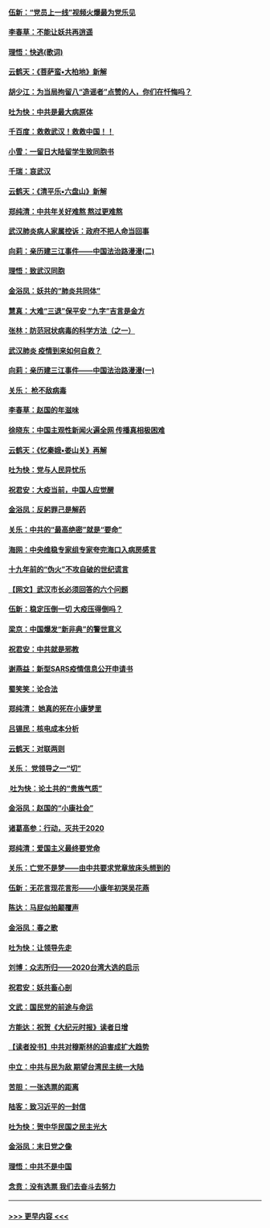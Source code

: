 #### [伍新：“党员上一线”视频火爆最为党乐见](../pages/nsc993/n11838200.md?t=02021444) 
#### [李春草：不能让妖共再逍遥](../pages/nsc993/n11838102.md?t=02021444) 
#### [理悟：快逃(歌词)](../pages/nsc993/n11838083.md?t=02021444) 
#### [云鹤天：《菩萨蛮▪大柏地》新解](../pages/nsc993/n11838059.md?t=02021444) 
#### [胡少江：为当局拘留八“造谣者”点赞的人，你们在忏悔吗？](../pages/nsc993/n11836801.md?t=02021444) 
#### [吐为快：中共是最大病原体](../pages/nsc993/n11836748.md?t=02021444) 
#### [千百度：救救武汉！救救中国！！](../pages/nsc993/n11836145.md?t=02021444) 
#### [小雪：一留日大陆留学生致同胞书](../pages/nsc993/n11834624.md?t=02021444) 
#### [千瑞：哀武汉](../pages/nsc993/n11833647.md?t=02021444) 
#### [云鹤天：《清平乐▪六盘山》新解](../pages/nsc993/n11833611.md?t=02021444) 
#### [郑纯清：中共年关好难熬 熬过更难熬](../pages/nsc993/n11833489.md?t=02021444) 
#### [武汉肺炎病人家属控诉：政府不把人命当回事](../pages/nsc993/n11833205.md?t=02021444) 
#### [向莉：亲历建三江事件——中国法治路漫漫(二)](../pages/nsc993/n11829102.md?t=02021444) 
#### [理悟：致武汉同胞](../pages/nsc993/n11831522.md?t=02021444) 
#### [金浴凤：妖共的“肺炎共同体”](../pages/nsc993/n11829448.md?t=02021444) 
#### [慧真：大难“三退”保平安 “九字”吉言是金方](../pages/nsc993/n11829501.md?t=02021444) 
#### [张林：防范冠状病毒的科学方法（之一）](../pages/nsc993/n11828618.md?t=02021444) 
#### [武汉肺炎 疫情到来如何自救？](../pages/nsc993/n11827632.md?t=02021444) 
#### [向莉：亲历建三江事件——中国法治路漫漫(一)](../pages/nsc993/n11827190.md?t=02021444) 
#### [关乐： 枪不敌病毒](../pages/nsc993/n11826746.md?t=02021444) 
#### [李春草：赵国的年滋味](../pages/nsc993/n11826321.md?t=02021444) 
#### [徐晓东：中国主观性新闻火遍全网 传播真相极困难](../pages/nsc993/n11826508.md?t=02021444) 
#### [云鹤天：《忆秦娥▪娄山关》再解](../pages/nsc993/n11824682.md?t=02021444) 
#### [吐为快：党与人民异忧乐](../pages/nsc993/n11824660.md?t=02021444) 
#### [祝君安：大疫当前，中国人应觉醒](../pages/nsc993/n11821946.md?t=02021444) 
#### [金浴凤：反躬罪己是解药](../pages/nsc993/n11820280.md?t=02021444) 
#### [关乐：中共的“最高绝密”就是“要命”](../pages/nsc993/n11816946.md?t=02021444) 
#### [海网：中央维稳专家组专家夸完海口入病房感言](../pages/nsc993/n11815138.md?t=02021444) 
#### [十九年前的“伪火”不攻自破的世纪谎言](../pages/nsc993/n11813238.md?t=02021444) 
#### [【网文】武汉市长必须回答的六个问题](../pages/nsc993/n11813848.md?t=02021444) 
#### [伍新：稳定压倒一切 大疫压得倒吗？](../pages/nsc993/n11812634.md?t=02021444) 
#### [梁京：中国爆发“新非典”的警世意义](../pages/nsc993/n11812554.md?t=02021444) 
#### [祝君安：中共就是邪教](../pages/nsc993/n11812431.md?t=02021444) 
#### [谢燕益：新型SARS疫情信息公开申请书](../pages/nsc993/n11808840.md?t=02021444) 
#### [蜀笑笑：论合法](../pages/nsc993/n11808064.md?t=02021444) 
#### [郑纯清： 她真的死在小康梦里](../pages/nsc993/n11806623.md?t=02021444) 
#### [吕锡民：核电成本分析](../pages/nsc993/n11806284.md?t=02021444) 
#### [云鹤天：对联两则](../pages/nsc993/n11805957.md?t=02021444) 
#### [关乐： 党领导之一“切”](../pages/nsc993/n11804505.md?t=02021444) 
#### [ 吐为快：论土共的“贵族气质”](../pages/nsc993/n11804490.md?t=02021444) 
#### [金浴凤：赵国的“小康社会”](../pages/nsc993/n11804452.md?t=02021444) 
#### [诸葛高参：行动，灭共于2020](../pages/nsc993/n11804120.md?t=02021444) 
#### [郑纯清：爱国主义最终要党命](../pages/nsc993/n11802197.md?t=02021444) 
#### [关乐：亡党不是梦——由中共要求党章放床头想到的](../pages/nsc993/n11802156.md?t=02021444) 
#### [伍新：无花言现花言形——小康年初哭吴花燕](../pages/nsc993/n11800044.md?t=02021444) 
#### [陈达：马屁似拍颠覆声](../pages/nsc993/n11800010.md?t=02021444) 
#### [金浴凤：春之歌](../pages/nsc993/n11797687.md?t=02021444) 
#### [吐为快：让领导先走](../pages/nsc993/n11797512.md?t=02021444) 
#### [刘博：众志所归——2020台湾大选的启示](../pages/nsc993/n11796878.md?t=02021444) 
#### [祝君安：妖共畜心剖](../pages/nsc993/n11794273.md?t=02021444) 
#### [文武：国民党的前途与命运](../pages/nsc993/n11794198.md?t=02021444) 
#### [方能达：祝贺《大纪元时报》读者日增](../pages/nsc993/n11793807.md?t=02021444) 
#### [【读者投书】中共对穆斯林的迫害成扩大趋势](../pages/nsc993/n11791371.md?t=02021444) 
#### [中立：中共与民为敌 期望台湾民主统一大陆](../pages/nsc993/n11790392.md?t=02021444) 
#### [苦胆：一张选票的距离](../pages/nsc993/n11788914.md?t=02021444) 
#### [陆客：致习近平的一封信](../pages/nsc993/n11788867.md?t=02021444) 
#### [吐为快：贺中华民国之民主光大](../pages/nsc993/n11788618.md?t=02021444) 
#### [金浴凤：末日党之像](../pages/nsc993/n11787475.md?t=02021444) 
#### [理悟：中共不是中国](../pages/nsc993/n11787463.md?t=02021444) 
#### [念贲：没有选票  我们去奋斗去努力](../pages/nsc993/n11787398.md?t=02021444) 

----
#### [ >>> 更早内容 <<< ](../indexes/nsc993-earlier.md)
